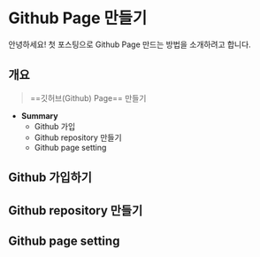 
# Github Page 만들기

안녕하세요! 첫 포스팅으로 Github Page 만드는 방법을 소개하려고 합니다.

##  개요
> ==깃허브(Github) Page==  만들기
* **Summary**
	- Github 가입
	-  Github repository 만들기
	- Github page setting

## Github 가입하기




## Github repository 만들기



## Github page setting


<!--stackedit_data:
eyJoaXN0b3J5IjpbLTE5MDk4ODIyNDMsNDMzMjQ1NTM0LDI2Mz
I0MzMyOSwxNDcwMTgwNzgzXX0=
-->